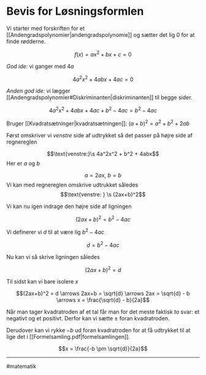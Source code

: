 # Bevis for Løsningsformlen

Vi starter med forskriften for et [[Andengradspolynomier|andengradspolynomie]] og sætter det lig $0$ for at finde rødderne.

$$f(x) = ax^2+bx+c = 0$$

*God ide:* vi ganger med $4a$

$$4a^2x^2 + 4abx + 4ac = 0$$

*Anden god ide:* vi lægger [[Andengradspolynomier#Diskriminanten|diskriminanten]] til begge sider.

$$4a^2x^2 + 4abx + 4ac + b^2 - 4ac = b^2  - 4ac $$

Bruger [[Kvadratsætninger|kvadratsætningen]]: $(a+b)^2 = a^2 +b^2 + 2ab$

Først omskriver vi *venstre* side af udtrykket så det passer på højre side af regnereglen

$$\text{venstre:}\s 4a^2x^2 + b^2 + 4abx$$
Her er $a$ og $b$

$$a=2ax,\  b=b$$
Vi kan med regnereglen omskrive udtrukket således
$$\text{venstre: } \s (2ax+b)^2$$

Vi kan nu igen indrage den højre side af ligningen

$$(2ax+b)^2 = b^2 -4ac$$

Vi definerer vi $d$ til at være lig $b^2-4ac$

$$d = b^2-4ac$$

Nu kan vi så skrive ligningen således

$$(2ax+b)^2 = d$$

Til sidst kan vi bare isolere $x$

$$(2ax+b)^2 = d \arrows 2ax+b = \sqrt{d} \arrows 2ax = \sqrt{d} - b \arrows x = \frac{\sqrt{d} - b}{2a}$$

Når man tager kvadratroden af et tal får man for det meste faktisk *to* svar: et negativt og et positivt. Derfor kan vi sætte $\pm$ foran kvadratroden.

Derudover kan vi rykke $-b$ ud foran kvadratroden for at få udtrykket til at lige det i [[Formelsamling.pdf|formelsamlingen]].

$$x = \frac{-b \pm \sqrt{d}}{2a}$$

---
#matematik 
